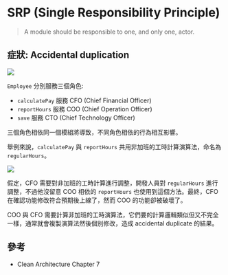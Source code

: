 # SRP (Single Responsibility Principle)

> A module should be responsible to one, and only one, actor.

## 症狀: Accidental duplication

![](srp-1.drawio)

`Employee` 分別服務三個角色:

- `calculatePay` 服務 CFO (Chief Financial Officer)
- `reportHours` 服務 COO (Chief Operation Officer)
- `save` 服務 CTO (Chief Technology Officer)

三個角色相依同一個模組將導致，不同角色相依的行為相互影響。

舉例來說，`calculatePay` 與 `reportHours` 共用非加班的工時計算演算法，命名為 `regularHours`。

![](srp-2.drawio)

假定，CFO 需要對非加班的工時計算進行調整，開發人員對 `regularHours` 進行調整，不過他沒留意 COO 相依的 `reportHours` 也使用到這個方法。最終，CFO 在確認功能修改符合預期後上線了，然而 COO 的功能卻被破壞了。

COO 與 CFO 需要計算非加班的工時演算法，它們要的計算邏輯類似但又不完全一樣，通常就會複製演算法然後個別修改，造成 accidental duplicate 的結果。

## 參考

- Clean Architecture Chapter 7
